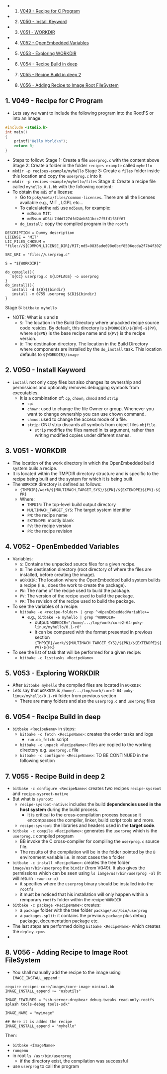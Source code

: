 <!-- vscode-markdown-toc -->
* 1. [V049 - Recipe for C Program](#V049-RecipeforCProgram)
* 2. [V050 - Install Keyword](#V050-InstallKeyword)
* 3. [V051 - WORKDIR](#V051-WORKDIR)
* 4. [V052 - OpenEmbedded Variables](#V052-OpenEmbeddedVariables)
* 5. [V053 - Exploring WORKDIR](#V053-ExploringWORKDIR)
* 6. [V054 - Recipe Build in deep](#V054-RecipeBuildindeep)
* 7. [V055 - Recipe Build in deep 2](#V055-RecipeBuildindeep2)
* 8. [V056 - Adding Recipe to Image Root FileSystem](#V056-AddingRecipetoImageRootFileSystem)

<!-- vscode-markdown-toc-config
	numbering=true
	autoSave=true
	/vscode-markdown-toc-config -->
<!-- /vscode-markdown-toc -->

##  1. <a name='V049-RecipeforCProgram'></a>V049 - Recipe for C Program
- Lets say we want to include the following program into the RootFS or into an Image:
  
``` c
#include <studio.h>
int main()
{
    printf("Hello World\n");
    return 0;
}
```

- Steps to follow:
Stage 1: Create a file `userprog.c` with the content above
Stage 2: Create a folder in the folder `recipes-example` called `myhello`
- `mkdir -p recipes-example/myhello`
Stage 3: Create a `files` folder inside this location and copy the `userprog.c` into it
- `mkdir -p recipes-example/myhello/files`
Stage 4: Create a recipe file called `myhello_0.1.bb` with the following content:
- To obtain the `md5` of a license:
  - Go to `poky/meta/files/common-licenses`. There are all the licenses available e.g., MIT , LGPL etc...
  - To calculatethe `md5` use `md5sum`, for example:
    - `md5sum MIT`: ` `
    - `md5sum ADSL`: `7ddd727dfd24eb311bcc7f5fd1f8ff67`
  - `do_install`: copy the compiled program in the `rootfs`
``` console
DESCRIPTION = Dummy description
LICENSE = "MIT"
LIC_FILES_CHKSUM = "file://${COMMON_LICENSE_DIR}/MIT;md5=0835ade698e0bcf8506ecda2f7b4f302"

SRC_URI = "file://userprog.c"

S = "${WORKDIR}"

do_compile(){
   ${CC} userprog.c ${LDFLAGS} -o userprog
}
do_install(){
   install -d ${D}${bindir}
   install -m 0755 userprog ${D}${bindir}
}
```

Stage 5: `bitbake myhello`

- NOTE: What is `S` and `D`
  - `S`: The location in the Build Directory where unpacked recipe source code resides. By default, this directory is `${WORKDIR}/${BPN}-${PV}`, where `${BPN}` is the base recipe name and `${PV}` is the recipe version.
  - `D`: The destination directory. The location in the Build Directory where components are installed by the `do_install` task. This location defaults to `${WORKDIR}/image`

##  2. <a name='V050-InstallKeyword'></a>V050 - Install Keyword
- `install` not only copy files but also changes its ownership and permissions and optionally removes debugging symbols from executables.
  - It is a combination of: `cp`, `chown`, `chmod` and `strip`
    - `cp`:
    - `chown`: used to change the file Owner or group. Whenever you want to change ownership you can use chown command. 
    - `chmod`: used to change the access mode of a file.
    - `strip`: GNU strip discards all symbols from object files `objfile`.  
      - `strip` modifies the files named in its argument, rather than writing modified copies under different names.


##  3. <a name='V051-WORKDIR'></a>V051 - WORKDIR
- The location of the work directory in which the OpenEmbedded build system buils a recipe.
- It is located within the TMPDIR directory structure and is specific to the recipe being built and the system for which it is being built.
- The `WORKDIR` directory is defined as follows:
  - `{TMPDIR}/work/${MULTIMACH_TARGET_SYS}/${PN}/${EXTENDPE}${PV}-${PR}`
  - Where:
    - `TMPDIR`: The top-level build output directory
    - `MULTIMACH_TARGET_SYS`: The target system identifier
    - `PN`: the recipe name
    - `EXTENDPE`: mostly blank
    - `PV`: the recipe version
    - `PR`: the recipe revision

##  4. <a name='V052-OpenEmbeddedVariables'></a>V052 - OpenEmbedded Variables
- Variables:
  - `S`: Contains the unpacked source files for a given recipe.
  - `D`: The destination directory (root directory of where the files are installed, before creating the image).
  - `WORKDIR`: The location where the OpenEmbedded build system builds a recipe (i.e., does the work to create the package).
  - `PN`: The name of the recipe used to build the package.
  - `PV`: The version of the recipe used to build the package.
  - `PR`: The revision of the recipe used to build the package.
- To see the variables of a recipe:
  - `bitbake -e <recipe-folder> | grep ^<OpenEmbeddedVariable>=`
    - e.g., `bitbake -e myhello | grep ^WORKDIR=` 
      - output: `WORKDIR="/home/.../tmp/work/core2-64-poky-linux/myhello/0.1-r0"`
      - it can be compared with the format presented in previous section `{TMPDIR}/work/${MULTIMACH_TARGET_SYS}/${PN}/${EXTENDPE}${PV}-${PR}`
- To see the list of task that will be performed for a given recipe:
  - `bitbake -c listtasks <RecipeName>`


##  5. <a name='V053-ExploringWORKDIR'></a>V053 - Exploring WORKDIR
- After `bitbake myhello` the compiled files are located in `WORKDIR`
- Lets say that `WORKDIR` is `/home/.../tmp/work/core2-64-poky-linux/myhello/0.1-r0` folder from previous section
  - There are many folders and also the `userprog.c` and `userprog` files


##  6. <a name='V054-RecipeBuildindeep'></a>V054 - Recipe Build in deep
- `bitbake <RecipeName>` in steps:
  - `bitbake -c fetch <RecipeName>`: creates the order tasks and logs
    - `run.do_fetch`: script 
  - `bitbake -c unpack <RecipeName>`: files are copied to the working directory e.g. `userprog.c` file
  - `bitbake -c configure <RecipeName>`: TO BE CONTINUED in the following section
##  7. <a name='V055-RecipeBuildindeep2'></a>V055 - Recipe Build in deep 2
- `bitbake -c configure <RecipeName>`: creates two recipes `recipe-sysroot` and `recipe-sysroot-native`
- But what is `sysroot`:
  - `recipe-sysroot-native`: includes the build **dependencies used in the host system** during the build process.
    - It is critical to the cross-compilation process because it encompasses the compiler, linker, build script tools and more.
  - `recipe-sysroot`: the libraries and headers used in the **target code**.
- `bitbake -c compile <RecipeName>`: generates the `userprog` which is the `userprog.c` compiled program
  - BB invoke the C cross-compiler for compiling the `userprog.c` source file.
  - The results of the compilation will be in the folder pointed by the `B` environment variable i.e. in most cases the `S` folder
- `bitbake -c install <RecipeName>`: creates the tree folder `image/usr/bin/userprog` the `bindir` (from V049). It also gives the permissions which can be seen using `ls iamge/usr/bin/userprog -al` (it will return `-rwxr-xr-x`)
  - it specifies where the `userprog` binary should be installed into the `rootfs`
  - it must be noticed that his installation will only happen within a remporary `rootfs` folder within the recipe `WORKDIR`
- `bitbake -c package <RecipeName>`: creates:
  - a `package` folder with the tree folder `package/usr/bin/userprog`
  - a `packages-split`: it contains the previous `package` plus debug package, documentation package etc.
- The last steps are performed doing `bitbake <RecipeName>` which creates the `deploy-rpms`
- 

##  8. <a name='V056-AddingRecipetoImageRootFileSystem'></a>V056 - Adding Recipe to Image Root FileSystem
- You shall manually add the recipe to the image using `IMAGE_INSTALL_append` : 

``` console
require recipes-core/images/core-image-minimal.bb
IMAGE_INSTALL_append += "usbutils"

IMAGE_FEATURES = "ssh-server-dropbear debug-tweaks read-only-rootfs splash tools-debug tools-sdk"

IMAGE_NAME = "myimage"

## Here it is added the recipe
IMAGE_INSTALL_append = "myhello"
```
Then:
- `bitbake <ImageName>`
- `runqemu`
- in root `ls /usr/bin/userprog`
  - if the directory exist, the compilation was successful
- use `userprog` to call the program

